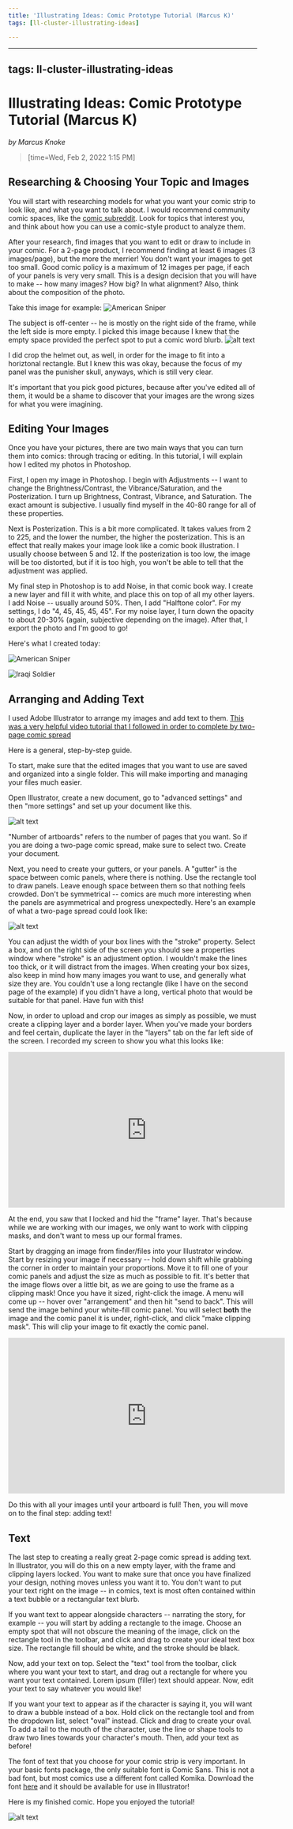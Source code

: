```yaml
---
title: 'Illustrating Ideas: Comic Prototype Tutorial (Marcus K)'
tags: [ll-cluster-illustrating-ideas]

---
```


---
tags: ll-cluster-illustrating-ideas
---
# Illustrating Ideas: Comic Prototype Tutorial (Marcus K)
*by Marcus Knoke*
> [time=Wed, Feb 2, 2022 1:15 PM]


## Researching & Choosing Your Topic and Images

You will start with researching models for what you want your comic strip to look like, and what you want to talk about. I would recommend community comic spaces, like the [comic subreddit](https://www.reddit.com/r/comicbooks/). Look for topics that interest you, and think about how you can use a comic-style product to analyze them. 

After your research, find images that you want to edit or draw to include in your comic. For a 2-page product, I recommend finding at least 6 images (3 images/page), but the more the merrier! You don't want your images to get too small. Good comic policy is a maximum of 12 images per page, if each of your panels is very very small. This is a design decision that you will have to make -- how many images? How big? In what alignment? Also, think about the composition of the photo. 

Take this image for example:
![American Sniper](https://files.slack.com/files-pri/T0HTW3H0V-F0307BS0LVB/american-sniper.jpg?pub_secret=02b33616df)

The subject is off-center -- he is mostly on the right side of the frame, while the left side is more empty. I picked this image because I knew that the empty space provided the perfect spot to put a comic word blurb. 
![alt text](https://files.slack.com/files-pri/T0HTW3H0V-F0314MT0N3V/comic-100.jpg?pub_secret=5b258c8edb)

I did crop the helmet out, as well, in order for the image to fit into a horiztonal rectangle. But I knew this was okay, because the focus of my panel was the punisher skull, anyways, which is still very clear. 

It's important that you pick good pictures, because after you've edited all of them, it would be a shame to discover that your images are the wrong sizes for what you were imagining. 

## Editing Your Images

Once you have your pictures, there are two main ways that you can turn them into comics: through tracing or editing. In this tutorial, I will explain how I edited my photos in Photoshop. 

First, I open my image in Photoshop. I begin with Adjustments -- I want to change the Brightness/Contrast, the Vibrance/Saturation, and the Posterization. I turn up Brightness, Contrast, Vibrance, and Saturation. The exact amount is subjective. I usually find myself in the 40-80 range for all of these properties. 

Next is Posterization. This is a bit more complicated. It takes values from 2 to 225, and the lower the number, the higher the posterization. This is an effect that really makes your image look like a comic book illustration. I usually choose between 5 and 12. If the posterization is too low, the image will be too distorted, but if it is too high, you won't be able to tell that the adjustment was applied. 

My final step in Photoshop is to add Noise, in that comic book way. I create a new layer and fill it with white, and place this on top of all my other layers. I add Noise -- usually around 50%. Then, I add "Halftone color". For my settings, I do "4, 45, 45, 45, 45". For my noise layer, I turn down the opacity to about 20-30% (again, subjective depending on the image). After that, I export the photo and I'm good to go! 

Here's what I created today:

![American Sniper](https://files.slack.com/files-pri/T0HTW3H0V-F0303RD9AQ6/american-sniper-comic.jpg?pub_secret=40e0f2d868)

![Iraqi Soldier](https://files.slack.com/files-pri/T0HTW3H0V-F02V9SUDH1V/iraq-punisher.jpg?pub_secret=50b4387c02)

## Arranging and Adding Text

I used Adobe Illustrator to arrange my images and add text to them. [This was a very helpful video tutorial that I followed in order to complete by two-page comic spread](https://www.youtube.com/watch?v=UpG6V2WbhDs)

Here is a general, step-by-step guide. 

To start, make sure that the edited images that you want to use are saved and organized into a single folder. This will make importing and managing your files much easier. 

Open Illustrator, create a new document, go to "advanced settings" and then "more settings" and set up your document like this. 

![alt text](https://files.slack.com/files-pri/T0HTW3H0V-F0311SV85C5/screen_shot_2022-02-01_at_11.00.11_am.png?pub_secret=21410ffe5f)

"Number of artboards" refers to the number of pages that you want. So if you are doing a two-page comic spread, make sure to select two. Create your document. 

Next, you need to create your gutters, or your panels. A "gutter" is the space between comic panels, where there is nothing. Use the rectangle tool to draw panels. Leave enough space between them so that nothing feels crowded. Don't be symmetrical -- comics are much more interesting when the panels are asymmetrical and progress unexpectedly. Here's an example of what a two-page spread could look like: 

![alt text](https://files.slack.com/files-pri/T0HTW3H0V-F031HE549NV/screen_shot_2022-02-01_at_11.03.56_am.png?pub_secret=42798d62ed)

You can adjust the width of your box lines with the "stroke" property. Select a box, and on the right side of the screen you should see a properties window where "stroke" is an adjustment option. I wouldn't make the lines too thick, or it will distract from the images. When creating your box sizes, also keep in mind how many images you want to use, and generally what size they are. You couldn't use a long rectangle (like I have on the second page of the example) if you didn't have a long, vertical photo that would be suitable for that panel. Have fun with this! 

Now, in order to upload and crop our images as simply as possible, we must create a clipping layer and a border layer. When you've made your borders and feel certain, duplicate the layer in the "layers" tab on the far left side of the screen. I recorded my screen to show you what this looks like:

<iframe width="560" height="315" src="https://www.youtube.com/embed/Isf4tItDabw" title="YouTube video player" frameborder="0" allow="accelerometer; autoplay; clipboard-write; encrypted-media; gyroscope; picture-in-picture" allowfullscreen></iframe>

At the end, you saw that I locked and hid the "frame" layer. That's because while we are working with our images, we only want to work with clipping masks, and don't want to mess up our formal frames. 

Start by dragging an image from finder/files into your Illustrator window. Start by resizing your image if necessary -- hold down shift while grabbing the corner in order to maintain your proportions. Move it to fill one of your comic panels and adjust the size as much as possible to fit. It's better that the image flows over a little bit, as we are going to use the frame as a clipping mask! Once you have it sized, right-click the image. A menu will come up -- hover over "arrangement" and then hit "send to back". This will send the image behind your white-fill comic panel. You will select **both** the image and the comic panel it is under, right-click, and click "make clipping mask". This will clip your image to fit exactly the comic panel. 

<iframe width="560" height="315" src="https://www.youtube.com/embed/i5Wn4xMhh0Y" title="YouTube video player" frameborder="0" allow="accelerometer; autoplay; clipboard-write; encrypted-media; gyroscope; picture-in-picture" allowfullscreen></iframe>

Do this with all your images until your artboard is full! Then, you will move on to the final step: adding text! 

## Text

The last step to creating a really great 2-page comic spread is adding text. In Illustrator, you will do this on a new empty layer, with the frame and clipping layers locked. You want to make sure that once you have finalized your design, nothing moves unless you want it to. You don't want to put your text right on the image -- in comics, text is most often contained within a text bubble or a rectangular text blurb. 

If you want text to appear alongside characters -- narrating the story, for example -- you will start by adding a rectangle to the image. Choose an empty spot that will not obscure the meaning of the image, click on the rectangle tool in the toolbar, and click and drag to create your ideal text box size. The rectangle fill should be white, and the stroke should be black. 

Now, add your text on top. Select the "text" tool from the toolbar, click where you want your text to start, and drag out a rectangle for where you want your text contained. Lorem ipsum (filler) text should appear. Now, edit your text to say whatever you would like! 

If you want your text to appear as if the character is saying it, you will want to draw a bubble instead of a box. Hold click on the rectangle tool and from the dropdown list, select "oval" instead. Click and drag to create your oval. To add a tail to the mouth of the character, use the line or shape tools to draw two lines towards your character's mouth. Then, add your text as before! 

The font of text that you choose for your comic strip is very important. In your basic fonts package, the only suitable font is Comic Sans. This is not a bad font, but most comics use a different font called Komika. Download the font [here](https://www.1001fonts.com/komika-font.html) and it should be available for use in Illustrator! 

Here is my finished comic. Hope you enjoyed the tutorial! 

![alt text](https://files.slack.com/files-pri/T0HTW3H0V-F032251ARMW/comic-100.jpg?pub_secret=f3bee3d779)